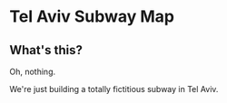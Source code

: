 Tel Aviv Subway Map
===================

What's this?
------------

Oh, nothing.

We're just building a totally fictitious subway in Tel Aviv.
